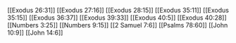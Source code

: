 [[Exodus 26:31]]
[[Exodus 27:16]]
[[Exodus 28:15]]
[[Exodus 35:11]]
[[Exodus 35:15]]
[[Exodus 36:37]]
[[Exodus 39:33]]
[[Exodus 40:5]]
[[Exodus 40:28]]
[[Numbers 3:25]]
[[Numbers 9:15]]
[[2 Samuel 7:6]]
[[Psalms 78:60]]
[[John 10:9]]
[[John 14:6]]
